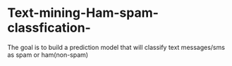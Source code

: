 # Text-mining-Ham-spam-classfication-

The goal is to build a prediction model that will classify text messages/sms as spam or ham(non-spam)
